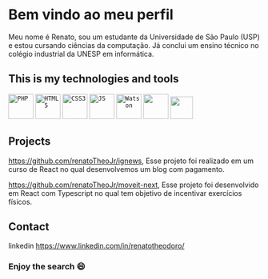 # Bem vindo ao meu perfil
Meu nome é Renato, sou um estudante da Universidade de São Paulo (USP) e estou cursando ciências da computação. Já conclui um ensino técnico no colégio industrial da UNESP em informática.

## This is my technologies and tools
<code><img src="https://cdn.iconscout.com/icon/free/png-512/php-27-226042.png" width="50px" alt="PHP"/></code>
<code><img src="https://image.flaticon.com/icons/png/512/1216/1216733.png" width="50px" alt="HTML5"/></code>
<code><img src="https://i.pinimg.com/originals/7f/fd/20/7ffd20b2215bbea4531412826ce8399a.jpg" width="50px" alt="CSS3"/></code>
<code><img src="https://cdn.iconscout.com/icon/free/png-256/javascript-2752148-2284965.png" width="50px" alt="JS"/></code>
<code><img src="https://img2.gratispng.com/20180514/ujw/kisspng-watson-ibm-logo-encapsulated-postscript-5afa41366bbff4.5462186615263501344414.jpg" width="50px" alt="Watson"/></code>
<code><img src="https://upload.wikimedia.org/wikipedia/commons/thumb/archive/3/35/20190417225046%21The_C_Programming_Language_logo.svg/120px-The_C_Programming_Language_logo.svg.png" width="50px"/></code>
<code><img src="https://code.visualstudio.com/assets/updates/1_35/logo-stable.png" width="45px"/></code>


## Projects

https://github.com/renatoTheoJr/ignews, Esse projeto foi realizado em um curso de React no qual desenvolvemos um blog com pagamento.

https://github.com/renatoTheoJr/moveit-next, Esse projeto foi desenvolvido em React com Typescript no qual tem objetivo de incentivar exercícios físicos.

## Contact
linkedin https://www.linkedin.com/in/renatotheodoro/

### Enjoy the search :smile:

<!---
renatoTheoJr/renatoTheoJr is a ✨ special ✨ repository because its `README.md` (this file) appears on your GitHub profile.
You can click the Preview link to take a look at your changes.
--->
    
